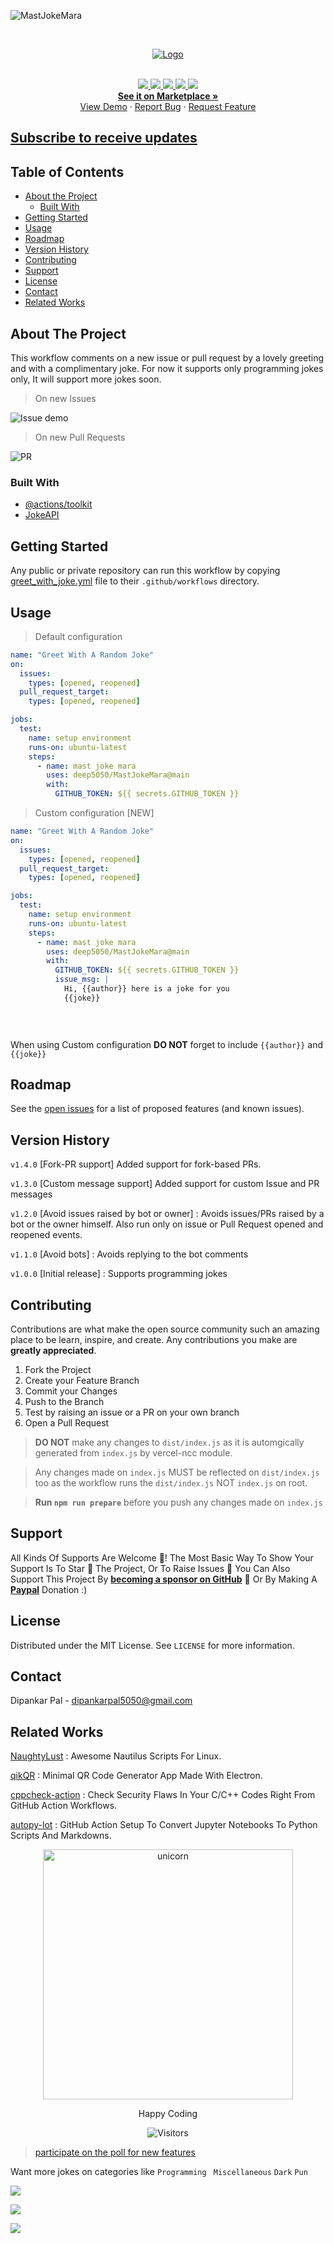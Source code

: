 ![MastJokeMara](https://socialify.git.ci/deep5050/MastJokeMara/image?description=1&font=KoHo&language=1&owner=1&pattern=Brick%20Wall&theme=Dark)


<!-- PROJECT LOGO -->
<br />
<p align="center">
  <a href="https://github.com/deep5050/MastJokeMara">
    <img src="images/logo.jpg" alt="Logo">
  </a>

  <p align="center">
   
<br />
  <a href="https://github.com/deep5050/MastJokeMara/graphs/contributors">
  <img src="https://img.shields.io/github/contributors/deep5050/MastJokeMara.svg?style=flat-square">
  </a>
  <a href="https://github.com/deep5050/MastJokeMara/network/members">
  <img src="https://img.shields.io/github/forks/deep5050/MastJokeMara.svg?style=flat-square">
  </a>
  <a href="https://github.com/deep5050/MastJokeMara/stargazers">
  <img src="https://img.shields.io/github/stars/deep5050/MastJokeMara.svg?style=flat-square">
  </a>
  <a href="https://github.com/deep5050/MastJokeMara/issues">
  <img src="https://img.shields.io/github/issues/deep5050/MastJokeMara.svg?style=flat-square">
  </a>
  <a href="https://github.com/deep5050/MastJokeMara/blob/master/LICENSE.txt">
  <img src="https://img.shields.io/github/license/deep5050/MastJokeMara.svg?style=flat-square">
  </a> 
  <!-- <a href="https://linkedin.com/in/othneildrew">
  <img src="https://img.shields.io/badge/-LinkedIn-black.svg?style=flat-square&logo=linkedin&colorB=555">
  </a> -->
        <br/><a href="https://github.com/marketplace/actions/mast-joke-mara"><strong>See it on Marketplace »</strong></a>
    <br />
    <!-- <br /> -->
    <a href="https://github.com/deep5050/MastJokeMara/issues/37">View Demo</a>
    ·
    <a href="https://github.com/deep5050/MastJokeMara/issues">Report Bug</a>
    ·
    <a href="https://github.com/deep5050/MastJokeMara/issues">Request Feature</a>
  </p>
</p>

## [Subscribe to receive updates](https://github.com/deep5050/MastJokeMara/issues/52)

## Table of Contents

* [About the Project](#about-the-project)
  * [Built With](#built-with)
* [Getting Started](#getting-started)
* [Usage](#usage)
* [Roadmap](#roadmap)
* [Version History](#version-history)
* [Contributing](#contributing)
* [Support](#support)
* [License](#license)
* [Contact](#contact)
* [Related Works](#related-works)


## About The Project
This workflow comments on a new issue or pull request by a lovely greeting and with a complimentary joke.
For now it supports only programming jokes only, It will support more jokes soon.


> On new Issues

![Issue demo](images/issue.png)

> On new Pull Requests 

![PR](images/PR.png)



### Built With

- [@actions/toolkit](https://github.com/actions/toolkit)
- [JokeAPI](https://github.com/Sv443/JokeAPI)


## Getting Started

Any public or private repository can run this workflow by copying [greet_with_joke.yml](./greet_with_joke.yml) file to their `.github/workflows` directory.


<!-- USAGE EXAMPLES -->
## Usage

> Default configuration

```yaml
name: "Greet With A Random Joke"
on:
  issues:
    types: [opened, reopened]
  pull_request_target:
    types: [opened, reopened]

jobs:
  test:
    name: setup environment
    runs-on: ubuntu-latest
    steps:
      - name: mast joke mara
        uses: deep5050/MastJokeMara@main
        with:
          GITHUB_TOKEN: ${{ secrets.GITHUB_TOKEN }}

````


> Custom configuration [NEW]

```yaml
name: "Greet With A Random Joke"
on:
  issues:
    types: [opened, reopened]
  pull_request_target:
    types: [opened, reopened]

jobs:
  test:
    name: setup environment
    runs-on: ubuntu-latest
    steps:
      - name: mast joke mara
        uses: deep5050/MastJokeMara@main
        with:
          GITHUB_TOKEN: ${{ secrets.GITHUB_TOKEN }}
          issue_msg: |
            Hi, {{author}} here is a joke for you 
            {{joke}}
          

          

```

When using Custom configuration **DO NOT** forget to include `{{author}}` and `{{joke}}`


## Roadmap

See the [open issues](https://github.com/deep5050/MastJokeMara/issues) for a list of proposed features (and known issues).


## Version History

`v1.4.0` [Fork-PR support] Added support for fork-based PRs.

`v1.3.0` [Custom message support] Added support for custom Issue and PR messages

`v1.2.0` [Avoid issues raised by bot or owner] : Avoids issues/PRs raised by a bot or the owner himself. Also run only on issue or Pull Request opened and reopened events.

`v1.1.0` [Avoid bots] : Avoids replying to the bot comments

`v1.0.0` [Initial release] : Supports programming jokes


<!-- CONTRIBUTING -->
## Contributing

Contributions are what make the open source community such an amazing place to be learn, inspire, and create. Any contributions you make are **greatly appreciated**.

1. Fork the Project
2. Create your Feature Branch 
3. Commit your Changes 
4. Push to the Branch 
5. Test by raising an issue or a PR on your own branch
6. Open a Pull Request


> **DO NOT** make any changes to `dist/index.js` as it is automgically generated from `index.js` by vercel-ncc module.

> Any changes made on `index.js` MUST be reflected on `dist/index.js` too as the workflow runs the `dist/index.js` NOT `index.js` on root.

> **Run `npm run prepare`** before you push any changes made on `index.js` 

## Support

All Kinds Of Supports Are Welcome :raised_hands:! The Most Basic Way To Show Your Support Is To Star :star2: The Project, Or To Raise Issues :speech_balloon: You Can Also Support This Project By [**becoming a sponsor on GitHub**](https://github.com/sponsors/deep5050) :clap: Or By Making A [**Paypal**](https://paypal.me/deep5050) Donation :)

<!-- LICENSE -->
## License

Distributed under the MIT License. See `LICENSE` for more information.



<!-- CONTACT -->
## Contact

Dipankar Pal - dipankarpal5050@gmail.com


## Related Works
[NaughtyLust](https://github.com/deep5050/NaughtyLust) : Awesome Nautilus Scripts For Linux.

[qikQR](https://github.com/deep5050/qikQR) : Minimal QR Code Generator App Made With Electron.

[cppcheck-action](https://github.com/deep5050/cppcheck-action) : Check Security Flaws In Your C/C++ Codes Right From GitHub Action Workflows.

[autopy-lot](https://github.com/deep5050/autopy-lot) : GitHub Action Setup To Convert Jupyter Notebooks To Python Scripts And Markdowns.

<div align=center>
<p align=center><img align=center src="https://raw.githubusercontent.com/liyasthomas/templates/master/assets/logo.gif" alt="unicorn" width="400">
</p>
<p align=center>Happy Coding</p>
  
<p align=center><img align=center  src="https://visitor-badge.laobi.icu/badge?page_id=deep5050.MastJokeMara" alt="Visitors">  </p>

</div>





>[participate on the poll for new features](https://github.com/deep5050/MastJokeMara/issues/50)

Want more jokes on categories like `Programming` ` Miscellaneous` `Dark` `Pun` 

[![](https://api.gh-polls.com/poll/01EN73BKJD66AZ4EK0BWKRQ0H3/YES)](https://api.gh-polls.com/poll/01EN73BKJD66AZ4EK0BWKRQ0H3/YES/vote)

[![](https://api.gh-polls.com/poll/01EN73BKJD66AZ4EK0BWKRQ0H3/NO)](https://api.gh-polls.com/poll/01EN73BKJD66AZ4EK0BWKRQ0H3/NO/vote)

[![](https://api.gh-polls.com/poll/01EN73BKJD66AZ4EK0BWKRQ0H3/MAYBE)](https://api.gh-polls.com/poll/01EN73BKJD66AZ4EK0BWKRQ0H3/MAYBE/vote)
